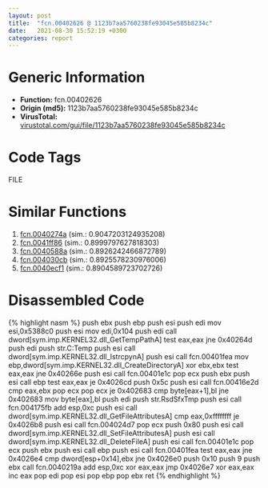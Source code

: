 ```yaml
---
layout: post
title:  "fcn.00402626 @ 1123b7aa5760238fe93045e585b8234c"
date:   2021-08-30 15:52:19 +0300
categories: report
---
```


# Generic Information
- **Function:** fcn.00402626
- **Origin (md5):** 1123b7aa5760238fe93045e585b8234c
- **VirusTotal:** [virustotal.com/gui/file/1123b7aa5760238fe93045e585b8234c][virustotal_ref]

# Code Tags
<span class="tag" id="FILE">FILE</span>


# Similar Functions

1. [fcn.0040274a][similar_1_ref] (sim.: 0.9047203124935208)
2. [fcn.0041ff86][similar_2_ref] (sim.: 0.8999797627818303)
3. [fcn.0040588a][similar_3_ref] (sim.: 0.8926242466872789)
4. [fcn.004030cb][similar_4_ref] (sim.: 0.8925578230976006)
5. [fcn.0040ecf1][similar_5_ref] (sim.: 0.8904589723702726)


# Disassembled Code

{% highlight nasm %}
push ebx
push ebp
push esi
push edi
mov esi,0x5388c0
push esi
mov edi,0x104
push edi
call dword[sym.imp.KERNEL32.dll_GetTempPathA]
test eax,eax
jne 0x40264d
push edi
push str.C:Temp
push esi
call dword[sym.imp.KERNEL32.dll_lstrcpynA]
push esi
call fcn.00401fea
mov ebp,dword[sym.imp.KERNEL32.dll_CreateDirectoryA]
xor ebx,ebx
test eax,eax
jne 0x40266e
push esi
call fcn.00401e1c
pop ecx
push ebx
push esi
call ebp
test eax,eax
je 0x4026cd
push 0x5c
push esi
call fcn.00416e2d
cmp eax,ebx
pop ecx
pop ecx
je 0x402683
cmp byte[eax+1],bl
jne 0x402683
mov byte[eax],bl
push edi
push str.RsdSfxTmp
push esi
call fcn.004175fb
add esp,0xc
push esi
call dword[sym.imp.KERNEL32.dll_GetFileAttributesA]
cmp eax,0xffffffff
je 0x4026b8
push esi
call fcn.004024d7
pop ecx
push 0x80
push esi
call dword[sym.imp.KERNEL32.dll_SetFileAttributesA]
push esi
call dword[sym.imp.KERNEL32.dll_DeleteFileA]
push esi
call fcn.00401e1c
pop ecx
push ebx
push esi
call ebp
push esi
call fcn.00401fea
test eax,eax
jne 0x4026e4
cmp dword[esp+0x14],ebx
jne 0x4026e0
push 0x10
push 9
push ebx
call fcn.0040219a
add esp,0xc
xor eax,eax
jmp 0x4026e7
xor eax,eax
inc eax
pop edi
pop esi
pop ebp
pop ebx
ret 
{% endhighlight %}


[similar_1_ref]: /report/fcn.0040274a@e38ba004520fa1a86a35b63e8d5843ef
[similar_2_ref]: /report/fcn.0041ff86@de21a548b66aa6c0b17491b6a31e14fa
[similar_3_ref]: /report/fcn.0040588a@0c82eefbb8a4714538e49f74fe0058a6
[similar_4_ref]: /report/fcn.004030cb@eb7f7fa38880dd66bab8caf5987e5b1a
[similar_5_ref]: /report/fcn.0040ecf1@e5be9c1df6690f9880cc7a4e3bb82114
[virustotal_ref]: https://www.virustotal.com/gui/file/1123b7aa5760238fe93045e585b8234c